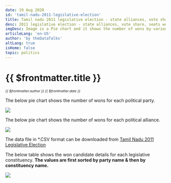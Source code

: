 ```yaml
---
date: 19 Aug 2020
id: 'tamil-nadu-2011-legislative-election'
title: Tamil nadu 2011 legislative election - state alliances, vote share, seats won and key events.
desc: 2011 legislative election - state alliances, vote share, seats won and key events.
imgDesc: Image is a Pie chart and it shows the number of wons by various alliances in the state.
articleLang: 'en-US'
author: 'by theDataTalks'
altLang: true
isHome: false
topic: politics
---
```


<altLang />

# {{ $frontmatter.title }}
<i style="font-size: 0.75em;"> {{ $frontmatter.author }} {{ $frontmatter.date }} </i>

The below pie chart shows the number of wons for each political party.  

![](/img/politics/tamil-nadu-2011-legislative-election/tn-2011-election-1.png)

The below pie chart shows the number of wons for each political alliance.  

![](/img/politics/tamil-nadu-2011-legislative-election/tn-2011-election-2.png)

The data file in \*.CSV format can be downloaded from [Tamil Nadu 2011 Legislative Election](https://thedatatalks.in/datas/politics/tamil-nadu-2011-legislative-election.csv)

The below table shows the won candidate details for each legislative constituency.
**The values are first sorted by party name & then by constituency name.**

![](/img/politics/tamil-nadu-2011-legislative-election/tn-2011-election-3.png)


<style>

</style>